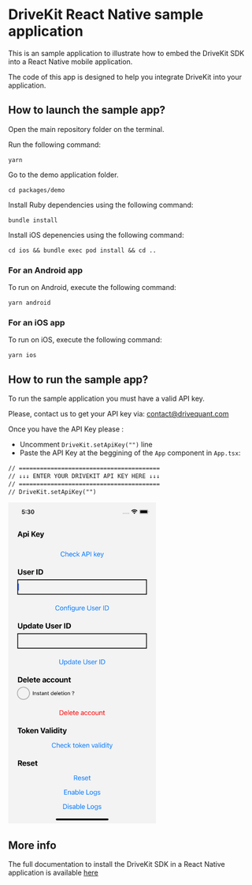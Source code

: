 # DriveKit React Native sample application

This is an sample application to illustrate how to embed the DriveKit SDK into a React Native mobile application.

The code of this app is designed to help you integrate DriveKit into your application.

## How to launch the sample app?

Open the main repository folder on the terminal.

Run the following command: 
```
yarn
```

Go to the demo application folder.
```
cd packages/demo
```

Install Ruby dependencies using the following command: 
```
bundle install
```

Install iOS depenencies using the following command:
```
cd ios && bundle exec pod install && cd ..
```
  
### For an Android app
To run on Android, execute the following command:
```
yarn android
```

### For an iOS app
To run on iOS, execute the following command:
```
yarn ios
```

## How to run the sample app?
To run the sample application you must have a valid API key.

Please, contact us to get your API key via: [contact@drivequant.com](mailto:contact@drivequant.com)

Once you have the API Key please :

- Uncomment `DriveKit.setApiKey("")` line
- Paste the API Key at the beggining of the `App` component in `App.tsx`: 
```
// ========================================
// ↓↓↓ ENTER YOUR DRIVEKIT API KEY HERE ↓↓↓
// ========================================
// DriveKit.setApiKey("") 
```


<img src="./doc/img/sample_app.png" width="300" />

## More info
The full documentation to install the DriveKit SDK in a React Native application is available [here](/../..) 
